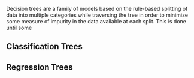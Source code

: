 Decision trees are a family of models based on the rule-based splitting of data into multiple categories while traversing the tree in order to minimize some measure of impurity in the data available at each split. This is done until some  

## Classification Trees

## Regression Trees
